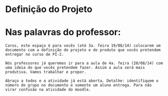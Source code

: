 Definição do Projeto
==================

# Nas palavras do professor:

	Caros, este espaço é para vocês (até 3a. feira 19/08/14) colocarem um documento com a definição do projeto e do produto que vocês pretendem entregar no curso de PI-2. 

	Nós professores já queremos ir para a aula de 4a. feira (20/08/14) com uma ideia do que vocês pretendem fazer. Assim a aula será mais produtiva. Vamos trabalhar e propor. 

	Abraço a todos e a atividade já está aberta. Detalhe: identifiquem o número do grupo no documento e somente um aluno entrega. Para não virar confusão na atividade do moodle.
